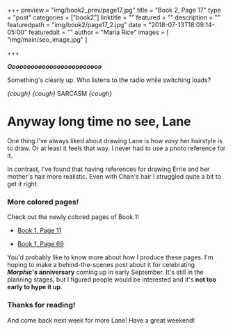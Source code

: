 +++
preview = "img/book2_prev/page17.jpg"
title = "Book 2, Page 17"
type = "post"
categories = ["book2"]
linktitle = ""
featured = ""
description = ""
featuredpath = "img/book2/page17_2.jpg"
date = "2018-07-13T18:09:14-05:00"
featuredalt = ""
author = "Maria Rice"
images = [ "img/main/seo_image.jpg" ]

+++

_**Ooooooooooooooooooooooooo**_

Something's clearly up. Who listens to the radio while 
switching loads? 

*{cough} {cough}* SARCASM *{cough}*

# Anyway long time no see, Lane

One thing I've always liked about drawing Lane is how _easy_
her hairstyle is to draw. Or at least it feels that way. I 
never had to use a photo reference for it. 

In contrast, I've found that having references for drawing 
Errie and her mother's hair more realistic.
Even with Chan's hair I struggled quite a bit to get it right. 

### More colored pages!

Check out the newly colored pages of Book 1!

* [Book 1, Page 11](https://mcrice123.github.io/morphic/blog/book-1-page-11/)

* [Book 1, Page 69](https://mcrice123.github.io/morphic/blog/book-1-page-69/)

You'd probably like to know more about how I produce these 
pages. I'm hoping to make a behind-the-scenes post about it 
for celebrating **_Morphic_'s anniversary** coming up in 
early September. It's still in the planning stages, but I 
figured people would be interested and it's **not too
early to hype it up**.

### Thanks for reading!

And come back next week for more Lane! Have a great weekend!
